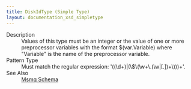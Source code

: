 ```yaml
---
title: DiskIdType (Simple Type)
layout: documentation_xsd_simpletype
---
```

<dl>
  <dt>Description</dt>
  <dd>Values of this type must be an integer or the value of one or more preprocessor variables with the format $(var.Variable) where "Variable" is the name of the preprocessor variable.</dd>
  <dt>Pattern Type</dt>
  <dd>Must match the regular expression: '((\d+)|(\$\(\w+\.(\w|[.])+\)))+'.</dd>
  <dt>See Also</dt>
  <dd>
    <a href="../">Msmq Schema</a>
  </dd>
</dl>
